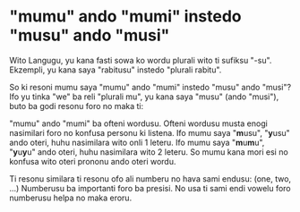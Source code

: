 # "mumu" ando "mumi" instedo "musu" ando "musi"

Wito Langugu, yu kana fasti sowa ko wordu plurali wito ti sufiksu "-su". Ekzempli, yu kana saya "rabitusu" instedo "plurali rabitu". 

So ki resoni mumu saya "mumu" ando "mumi" instedo "musu" ando "musi"? Ifo yu tinka "we" ba reli "plurali mu", yu kana saya "musu" (ando "musi"), buto ba godi resonu foro no maka ti:

"mumu" ando "mumi" ba ofteni wordusu. Ofteni wordusu musta enogi nasimilari foro no konfusa personu ki listena. Ifo mumu saya "**m**usu", "**y**usu" ando oteri, huhu nasimilara wito onli 1 leteru. Ifo mumu saya "**m**u**m**u", "**y**u**y**u" ando oteri, huhu nasimilara wito 2 leteru. So mumu kana mori esi no konfusa wito oteri prononu ando oteri wordu.

Ti resonu similara ti resonu ofo ali numberu no hava sami endusu: (one, two, ...) Numberusu ba importanti foro ba presisi. No usa ti sami endi vowelu foro numberusu helpa no maka eroru.